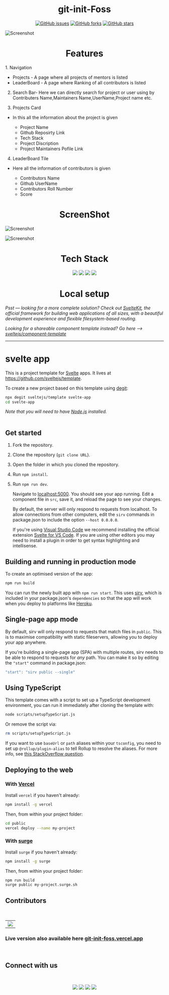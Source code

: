 <div align ="center">

# git-init-Foss

[![GitHub issues](https://img.shields.io/github/issues/aaryak-shah/git-init-FOSS?style=for-the-badge)](https://github.com/aaryak-shah/git-init-FOSS/issues) [![GitHub forks](https://img.shields.io/github/forks/aaryak-shah/git-init-FOSS?style=for-the-badge)](https://github.com/aaryak-shah/git-init-FOSS/network/members) [![GitHub stars](https://img.shields.io/github/stars/aaryak-shah/git-init-FOSS?style=for-the-badge)](https://github.com/aaryak-shah/git-init-FOSS/stargazers)

</div>

![Screenshot](https://user-images.githubusercontent.com/84467090/135757410-86a3cefc-69bd-4fca-a883-5d33b79699c1.jpg)

<div align ="center">

# Features

</div>
1. Navigation

- Projects - A page where all projects of mentors is listed
- LeaderBoard - A page where Ranking of all contributors is listed

2. Search Bar- Here we can directly search for project or user using by Contributers Name,Maintainers Name,UserName,Project name etc.

3. Projects Card

- In this all the information about the project is given

  - Project Name
  - Github Reposirty Link
  - Tech Stack
  - Project Discription
  - Project Maintainers Pofile Link

4. LeaderBoard Tile

- Here all the information of contributors is given

  - Contributors Name
  - Github UserName
  - Contributors Roll Number
  - Score

 <div align= center>

# ScreenShot

</div>

![Screenshot](https://user-images.githubusercontent.com/84467090/135757442-2a677f91-8d1f-4f18-b52b-c78020c29329.jpg)

![Screenshot](https://user-images.githubusercontent.com/84467090/135757616-f39f48dd-00e1-46c0-a2e4-7a64387e5cac.jpg)

<div align ="center">

# Tech Stack

</div>
<div align ="center">
<img src="https://img.icons8.com/color/65/000000/javascript--v2.png"/>
<img src="https://img.icons8.com/color/65/000000/html-5--v1.png"/>
<img src="https://img.icons8.com/color/65/000000/css3.png"/>
<img src="https://img.icons8.com/doodle/65/000000/svetle.png"/>

</div>

<div align ="center">

# Local setup

</div>

_Psst — looking for a more complete solution? Check out [SvelteKit](https://kit.svelte.dev), the official framework for building web applications of all sizes, with a beautiful development experience and flexible filesystem-based routing._

_Looking for a shareable component template instead? Go here --> [sveltejs/component-template](https://github.com/sveltejs/component-template)_

---

# svelte app

This is a project template for [Svelte](https://svelte.dev) apps. It lives at https://github.com/sveltejs/template.

To create a new project based on this template using [degit](https://github.com/Rich-Harris/degit):

```bash
npx degit sveltejs/template svelte-app
cd svelte-app
```

_Note that you will need to have [Node.js](https://nodejs.org) installed._
<br/>
<br/>

## Get started

1. Fork the repository.
2. Clone the repository (`git clone URL`).
3. Open the folder in which you cloned the repository.
4. Run `npm install`.
5. Run `npm run dev`.

   Navigate to [localhost:5000](http://localhost:5000). You should see your app running. Edit a component file in `src`, save it, and reload the page to see your changes.

   By default, the server will only respond to requests from localhost. To allow connections from other computers, edit the `sirv` commands in package.json to include the option `--host 0.0.0.0`.

   If you're using [Visual Studio Code](https://code.visualstudio.com/) we recommend installing the official extension [Svelte for VS Code](https://marketplace.visualstudio.com/items?itemName=svelte.svelte-vscode). If you are using other editors you may need to install a plugin in order to get syntax highlighting and intellisense.

## Building and running in production mode

To create an optimised version of the app:

```bash
npm run build
```

You can run the newly built app with `npm run start`. This uses [sirv](https://github.com/lukeed/sirv), which is included in your package.json's `dependencies` so that the app will work when you deploy to platforms like [Heroku](https://heroku.com).

## Single-page app mode

By default, sirv will only respond to requests that match files in `public`. This is to maximise compatibility with static fileservers, allowing you to deploy your app anywhere.

If you're building a single-page app (SPA) with multiple routes, sirv needs to be able to respond to requests for _any_ path. You can make it so by editing the `"start"` command in package.json:

```js
"start": "sirv public --single"
```

## Using TypeScript

This template comes with a script to set up a TypeScript development environment, you can run it immediately after cloning the template with:

```bash
node scripts/setupTypeScript.js
```

Or remove the script via:

```bash
rm scripts/setupTypeScript.js
```

If you want to use `baseUrl` or `path` aliases within your `tsconfig`, you need to set up `@rollup/plugin-alias` to tell Rollup to resolve the aliases. For more info, see [this StackOverflow question](https://stackoverflow.com/questions/63427935/setup-tsconfig-path-in-svelte).

## Deploying to the web

### With [Vercel](https://vercel.com)

Install `vercel` if you haven't already:

```bash
npm install -g vercel
```

Then, from within your project folder:

```bash
cd public
vercel deploy --name my-project
```

### With [surge](https://surge.sh/)

Install `surge` if you haven't already:

```bash
npm install -g surge
```

Then, from within your project folder:

```bash
npm run build
surge public my-project.surge.sh
```

## Contributors

<br/>
<table>
	<tr>
		<td>
			<a href="https://github.com/ADRE9/bunk-manager-mern/graphs/contributors">
  <img src="https://user-images.githubusercontent.com/84467090/135792345-4fa457a9-fa9b-43f2-a264-1dd8b12e2293.jpg" />
</a>
		</td>
	</tr>
</table>

### Live version also available here [git-init-foss.vercel.app](https://git-init-foss.vercel.app/)

<br/>

## Connect with us

<br />
<div align ="center">

<a href="https://instagram.com/aasf_iiitmg"><img src="https://img.icons8.com/color/50/000000/instagram-new--v1.png"/></a>
<a href="https://www.facebook.com/aasfiiitm/"><img src="https://img.icons8.com/external-justicon-flat-justicon/44/000000/external-facebook-social-media-justicon-flat-justicon.png"/></a>
<a href="https://www.linkedin.com/company/aasf-iiitmg"><img src="https://img.icons8.com/external-justicon-flat-justicon/43/000000/external-linkedin-social-media-justicon-flat-justicon.png"/></a>
<a href="https://medium.com/tech-iiitg"><img src="https://img.icons8.com/ios-glyphs/50/000000/medium-monogram.png"/></a>

</div>
